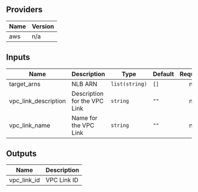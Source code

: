 ## Providers

| Name | Version |
|------|---------|
| aws | n/a |

## Inputs

| Name | Description | Type | Default | Required |
|------|-------------|------|---------|:-----:|
| target\_arns | NLB ARN | `list(string)` | `[]` | no |
| vpc\_link\_description | Description for the VPC Link | `string` | `""` | no |
| vpc\_link\_name | Name for the VPC Link | `string` | `""` | no |

## Outputs

| Name | Description |
|------|-------------|
| vpc\_link\_id | VPC Link ID |

